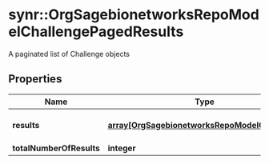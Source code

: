 # synr::OrgSagebionetworksRepoModelChallengePagedResults

A paginated list of Challenge objects

## Properties
Name | Type | Description | Notes
------------ | ------------- | ------------- | -------------
**results** | [**array[OrgSagebionetworksRepoModelChallenge]**](org.sagebionetworks.repo.model.Challenge.md) | The list of results for this page | [optional] 
**totalNumberOfResults** | **integer** |  | [optional] 


